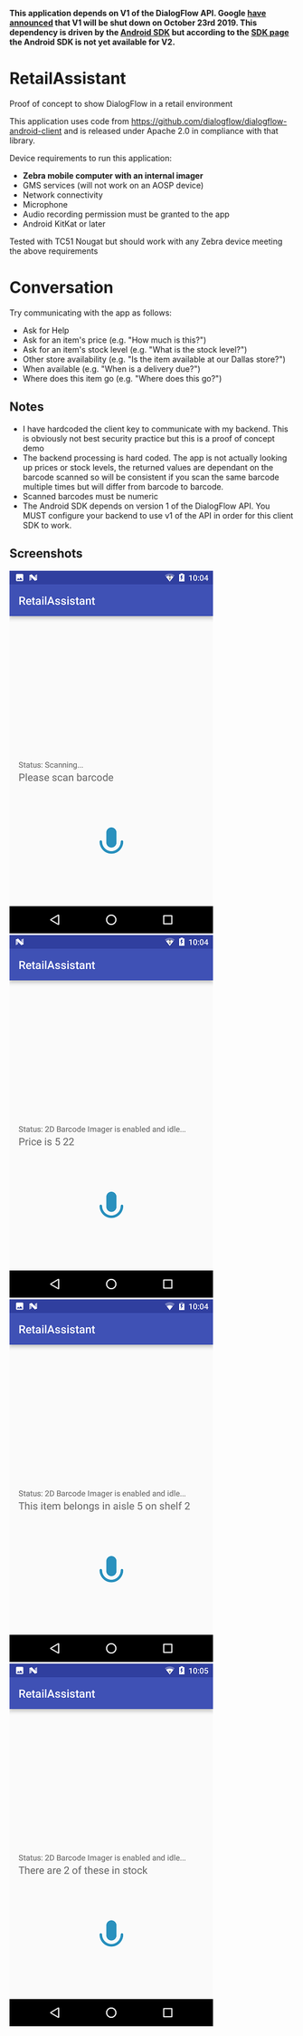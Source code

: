 **This application depends on V1 of the DialogFlow API.  Google [have announced](https://blog.dialogflow.com/post/migrate-to-dialogflow-api-v2/) that V1 will be shut down on October 23rd 2019.  This dependency is driven by the [Android SDK](https://github.com/dialogflow/dialogflow-android-client) but according to the [SDK page](https://dialogflow.com/docs/sdks) the Android SDK is not yet available for V2.**

# RetailAssistant
Proof of concept to show DialogFlow in a retail environment

This application uses code from https://github.com/dialogflow/dialogflow-android-client and is released under Apache 2.0 in compliance with that library.

Device requirements to run this application:
- **Zebra mobile computer with an internal imager**
- GMS services (will not work on an AOSP device)
- Network connectivity
- Microphone
- Audio recording permission must be granted to the app
- Android KitKat or later

Tested with TC51 Nougat but should work with any Zebra device meeting the above requirements

# Conversation 
Try communicating with the app as follows:
- Ask for Help
- Ask for an item's price (e.g. "How much is this?")
- Ask for an item's stock level (e.g. "What is the stock level?")
- Other store availability (e.g. "Is the item available at our Dallas store?")
- When available (e.g. "When is a delivery due?")
- Where does this item go (e.g. "Where does this go?")


## Notes
- I have hardcoded the client key to communicate with my backend.  This is obviously not best security practice but this is a proof of concept demo
- The backend processing is hard coded.  The app is not actually looking up prices or stock levels, the returned values are dependant on the barcode scanned so will be consistent if you scan the same barcode multiple times but will differ from barcode to barcode.
- Scanned barcodes must be numeric
- The Android SDK depends on version 1 of the DialogFlow API.  You MUST configure your backend to use v1 of the API in order for this client SDK to work.

## Screenshots

![Screenshot 1](https://raw.githubusercontent.com/darryncampbell/RetailAssistant/master/screens/001.png)
![Screenshot 2](https://raw.githubusercontent.com/darryncampbell/RetailAssistant/master/screens/002.png)
![Screenshot 3](https://raw.githubusercontent.com/darryncampbell/RetailAssistant/master/screens/003.png)
![Screenshot 4](https://raw.githubusercontent.com/darryncampbell/RetailAssistant/master/screens/004.png)
